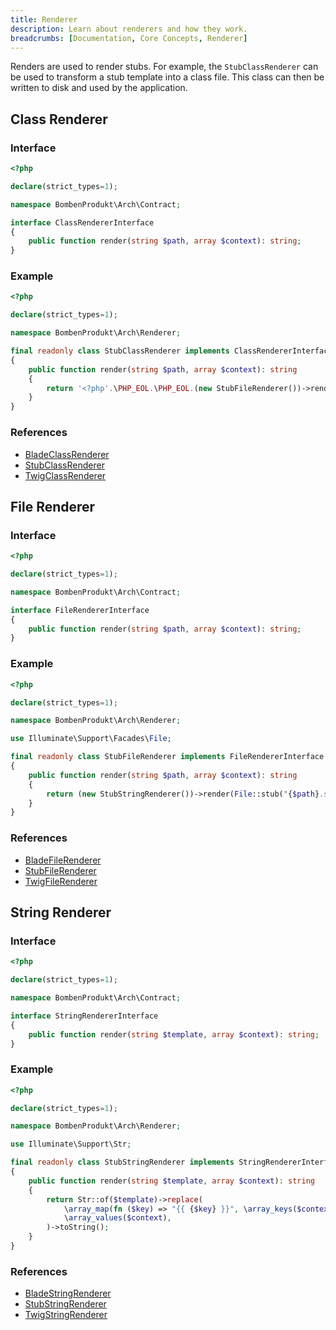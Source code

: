 ```yaml
---
title: Renderer
description: Learn about renderers and how they work.
breadcrumbs: [Documentation, Core Concepts, Renderer]
---
```


Renders are used to render stubs. For example, the `StubClassRenderer` can be used to transform a stub template into a class file. This class can then be written to disk and used by the application.

## Class Renderer

### Interface

```php
<?php

declare(strict_types=1);

namespace BombenProdukt\Arch\Contract;

interface ClassRendererInterface
{
    public function render(string $path, array $context): string;
}
```

### Example

```php
<?php

declare(strict_types=1);

namespace BombenProdukt\Arch\Renderer;

final readonly class StubClassRenderer implements ClassRendererInterface
{
    public function render(string $path, array $context): string
    {
        return '<?php'.\PHP_EOL.\PHP_EOL.(new StubFileRenderer())->render($path, $context);
    }
}
```

### References

- [BladeClassRenderer](https://github.com/BombenProdukt/laravel-arch/tree/main/src/Renderer/BladeClassRenderer.php)
- [StubClassRenderer](https://github.com/BombenProdukt/laravel-arch/tree/main/src/Renderer/StubClassRenderer.php)
- [TwigClassRenderer](https://github.com/BombenProdukt/laravel-arch/tree/main/src/Renderer/TwigClassRenderer.php)

## File Renderer

### Interface

```php
<?php

declare(strict_types=1);

namespace BombenProdukt\Arch\Contract;

interface FileRendererInterface
{
    public function render(string $path, array $context): string;
}
```

### Example

```php
<?php

declare(strict_types=1);

namespace BombenProdukt\Arch\Renderer;

use Illuminate\Support\Facades\File;

final readonly class StubFileRenderer implements FileRendererInterface
{
    public function render(string $path, array $context): string
    {
        return (new StubStringRenderer())->render(File::stub("{$path}.stub"), $context);
    }
}
```

### References

- [BladeFileRenderer](https://github.com/BombenProdukt/laravel-arch/tree/main/src/Renderer/BladeFileRenderer.php)
- [StubFileRenderer](https://github.com/BombenProdukt/laravel-arch/tree/main/src/Renderer/StubFileRenderer.php)
- [TwigFileRenderer](https://github.com/BombenProdukt/laravel-arch/tree/main/src/Renderer/TwigFileRenderer.php)

## String Renderer

### Interface

```php
<?php

declare(strict_types=1);

namespace BombenProdukt\Arch\Contract;

interface StringRendererInterface
{
    public function render(string $template, array $context): string;
}
```

### Example

```php
<?php

declare(strict_types=1);

namespace BombenProdukt\Arch\Renderer;

use Illuminate\Support\Str;

final readonly class StubStringRenderer implements StringRendererInterface
{
    public function render(string $template, array $context): string
    {
        return Str::of($template)->replace(
            \array_map(fn ($key) => "{{ {$key} }}", \array_keys($context)),
            \array_values($context),
        )->toString();
    }
}
```

### References

- [BladeStringRenderer](https://github.com/BombenProdukt/laravel-arch/tree/main/src/Renderer/BladeStringRenderer.php)
- [StubStringRenderer](https://github.com/BombenProdukt/laravel-arch/tree/main/src/Renderer/StubStringRenderer.php)
- [TwigStringRenderer](https://github.com/BombenProdukt/laravel-arch/tree/main/src/Renderer/TwigStringRenderer.php)
